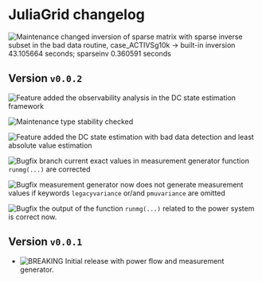 # JuliaGrid changelog

![Maintenance][badge-maintenance-yes] changed inversion of sparse matrix with sparse inverse subset in the bad data routine, case_ACTIVSg10k -> built-in inversion 43.105664 seconds; sparseinv 0.360591 seconds

## Version `v0.0.2`

![Feature][badge-feature] added the observability analysis in the DC state estimation framework

![Maintenance][badge-maintenance-yes] type stability checked

![Feature][badge-feature] added the DC state estimation with bad data detection and least absolute value estimation

![Bugfix][badge-bugfix] branch current exact values in measurement generator function `runmg(...)` are corrected

![Bugfix][badge-bugfix] measurement generator now does not generate measurement values if keywords `legacyvariance` or/and `pmuvariance` are omitted

![Bugfix][badge-bugfix] the output of the function `runmg(...)` related to the power system is correct now.


## Version `v0.0.1`

* ![BREAKING][badge-breaking] Initial release with power flow and measurement generator.


[badge-feature]: https://img.shields.io/badge/feature-green.svg
[badge-breaking]: https://img.shields.io/badge/BREAKING-red.svg
[badge-bugfix]: https://img.shields.io/badge/bugfix-purple.svg
[badge-maintenance-no]: https://img.shields.io/badge/Maintained%3F-no-red.svg
[badge-maintenance-yes]: https://img.shields.io/badge/Maintained%3F-yes-green.svg

